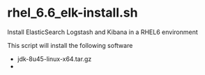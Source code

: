 # rhel_6.6_elk-install.sh
Install ElasticSearch Logstash and Kibana in a RHEL6 environment

This script will install the following software
  - jdk-8u45-linux-x64.tar.gz
  - 
